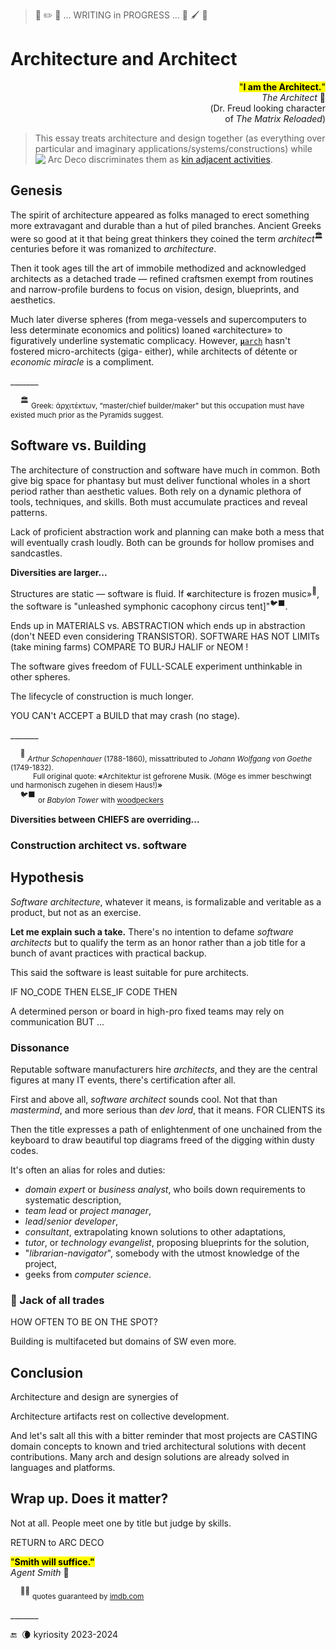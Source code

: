 > 🚧 :pencil2: 🚧 ... WRITING in PROGRESS ... 🚧 :paintbrush: 🚧

# Architecture and Architect

<p dir=rtl><mark>"<b>.I am the Architect</b>"</mark><br />🎦&nbsp;<i>The Architect</i><br/>Dr. Freud looking character)<br/>(of <i>The Matrix Reloaded</i></p>

> This essay treats architecture and design together (as everything over particular and imaginary applications/systems/constructions) while
<picture><img alt="&nbsp;Arc Deco" src=" /../../../../_rsc/_img/ArcDeco/ArcDeco-bar-12px.jpg" 
title="Arc&nbsp;&nbsp;&nbsp;&nbsp;&nbsp;ARChitecture&#013;&#010;D&nbsp;&nbsp;&nbsp;&nbsp;&nbsp;&nbsp;&nbsp;Design&#013;&#010;e&nbsp;&nbsp;&nbsp;&nbsp;&nbsp;&nbsp;&nbsp;&nbsp;dEvelopment&#013;&#010;co&nbsp;&nbsp;&nbsp;&nbsp;&nbsp;&nbsp;COde" /></picture>
discriminates them as [kin adjacent activities](../../../../software/ArcDeco/README+/03.Stripes).

## Genesis

The spirit of architecture appeared as folks managed to erect something more extravagant and durable than a hut of piled branches. Ancient Greeks were so good at it that being great thinkers they coined the term _architect_<sup>🏛️</sup> centuries before it was romanized to _architecture_.

Then it took ages till the art of immobile methodized and acknowledged architects as a detached trade &mdash; 
refined craftsmen exempt from routines and narrow-profile burdens to focus on vision, design, blueprints, and aesthetics.

Much later diverse spheres (from mega-vessels and supercomputers to less determinate economics and politics) loaned «architecture» to figuratively underline systematic complicacy. However, <span title="Microarchitecture of hardware systems"><ins><code><b>μ</b>arch</ins></code></span> hasn't fostered micro-architects (giga- either), while architects of détente or *economic miracle* is a compliment.

\_______

&nbsp;&nbsp;&nbsp;&nbsp;<sup>🏛️</sup> <sub>Greek: ἀρχιτέκτων, “master/chief builder/maker" but this occupation must have existed much prior as the Pyramids suggest.</sub>

## Software vs. Building

The architecture of construction and software have much in common. Both give big space for phantasy but must deliver functional wholes in a short period rather than aesthetic values. Both rely on a dynamic plethora of tools, techniques, and skills. Both must accumulate practices and reveal patterns.

Lack of proficient abstraction work and planning can make both a mess that will eventually crash loudly. Both can be grounds for hollow promises and sandcastles.

**Diversities are larger...**

Structures are static &mdash; software is fluid. If <b>«</b>architecture is frozen music»<sup>🎼</sup>, the software is "unleashed symphonic cacophony circus tent]"<sup>🐦‍⬛</sup>.

Ends up in MATERIALS vs. ABSTRACTION which ends up in abstraction (don't NEED even considering TRANSISTOR). SOFTWARE HAS NOT LIMITs (take mining farms) COMPARE TO BURJ HALIF or NEOM !

The software gives freedom of FULL-SCALE experiment unthinkable in other spheres.

The lifecycle of construction is much longer. 

YOU CAN't ACCEPT a BUILD that may crash (no stage).

\_______

&nbsp;&nbsp;&nbsp;&nbsp;<sup>🎼</sup> <sub>_Arthur Schopenhauer_ (1788-1860), missattributed to _Johann Wolfgang von Goethe_ (1749-1832).\
&nbsp;&nbsp;&nbsp;&nbsp;&nbsp;&nbsp;&nbsp;&nbsp;&nbsp;&nbsp;&nbsp;Full original quote: <b>«</b>Architektur ist gefrorene Musik. (Möge es immer beschwingt und harmonisch zugehen in diesem Haus!)<b>»</b></sub>\
&nbsp;&nbsp;&nbsp;&nbsp;<sup>🐦‍⬛</sup> <sub>or _Babylon Tower_ with [woodpeckers](../../quotes/README+/aside/controversy.md#woodpecker)</sub>

**Diversities between CHIEFS are overriding...**



### Construction architect vs. software 

## Hypothesis

*Software architecture*, whatever it means, is formalizable and veritable as a product, but not as an exercise. 

**Let me explain such a take.**  There's no intention to defame _software architects_ but to qualify the term as an honor rather than a job title for a bunch of avant practices with practical backup.

This said the software is least suitable for pure architects. 

IF NO_CODE THEN ELSE_IF CODE THEN

A determined person or board in high-pro fixed teams may rely on communication BUT ...

### Dissonance

Reputable software manufacturers hire _architects_, and they are the central figures at many IT events, there's certification after all.

First and above all, *software architect* sounds cool. Not that  than _mastermind_, and more serious than _dev lord_, that it means. FOR CLIENTS its

Then the title expresses a path of enlightenment of one unchained from the keyboard to draw beautiful top diagrams freed of the digging within dusty codes. 

It's often an alias for roles and duties:

* _domain expert_ or _business analyst_, who boils down requirements to systematic description,
* _team lead_ or _project manager_,
* _lead_/_senior developer_,
* _consultant_, extrapolating known solutions to other adaptations,
* _tutor_, or _technology evangelist_, proposing blueprints for the solution,
* "*librarian-navigator*", somebody with the utmost knowledge of the project,
* geeks from _computer science_.

### :construction: Jack of all trades

HOW OFTEN TO BE ON THE SPOT?

Building is multifaceted but domains of SW even more.

## Conclusion

Architecture and design are synergies of 

Architecture artifacts rest on collective development.

And let's salt all this with a bitter reminder that most projects are CASTING domain concepts to known and tried architectural solutions with decent contributions. Many arch and design solutions are already solved in languages and platforms.

## Wrap up. Does it matter?

Not at all. People meet one by title but judge by skills.

RETURN to ARC DECO

<mark>"**Smith will suffice."**</mark>\
_Agent Smith_ 🔨

&nbsp;&nbsp;&nbsp;&nbsp;<sup>🎦🔨</sup> <sub>quotes guaranteed by [imdb.com](https://www.imdb.com/title/tt0234215/quotes/?ref_=tt_trv_qu)</sub>

\_______

 🔚 &nbsp;🌘 kyriosity 2023-2024

